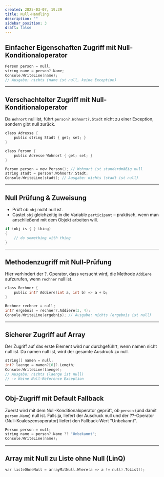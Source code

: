 ```yaml
---
created: 2025-03-07, 19:39
title: Null-Handling
description: ""
sidebar_position: 3
draft: false
---
```

## Einfacher Eigenschaften Zugriff mit Null-Konditionaloperator

```c
Person person = null; 
string name = person?.Name; 
Console.WriteLine(name); 
// Ausgabe: nichts (name ist null, keine Exception)
```

---
## Verschachtelter Zugriff mit Null-Konditionaloperator
Da `Wohnort` null ist, führt `person?.Wohnort?.Stadt` nicht zu einer Exception, sondern gibt null zurück.

```c
class Adresse {
    public string Stadt { get; set; }
}

class Person {
    public Adresse Wohnort { get; set; }
}

Person person = new Person(); // Wohnort ist standardmäßig null
string stadt = person?.Wohnort?.Stadt;
Console.WriteLine(stadt); // Ausgabe: nichts (stadt ist null)
```

---
## Null Prüfung & Zuweisung
- Prüft ob `obj` nicht null ist.
- Castet `obj` gleichzeitig in die Variable `participant` – praktisch, wenn man anschließend mit dem Objekt arbeiten will.

```c
if (obj is { } thing)
{
	// do something with thing
}
```

---
## Methodenzugriff mit Null-Prüfung
Hier verhindert der ?. Operator, dass versucht wird, die Methode `Addiere` aufzurufen, wenn `rechner` null ist.

```c
class Rechner {
    public int? Addiere(int a, int b) => a + b;
}

Rechner rechner = null;
int? ergebnis = rechner?.Addiere(3, 4);
Console.WriteLine(ergebnis); // Ausgabe: nichts (ergebnis ist null)
```

---
## Sicherer Zugriff auf Array
Der Zugriff auf das erste Element wird nur durchgeführt, wenn namen nicht null ist. Da namen null ist, wird der gesamte Ausdruck zu null.

```c
string[] namen = null;
int? laenge = namen?[0]?.Length;
Console.WriteLine(laenge); 
// Ausgabe: nichts (laenge ist null)
// -> Keine Null-Reference Exception
```

---
## Obj-Zugriff mit Default Fallback
Zuerst wird mit dem Null-Konditionaloperator geprüft, ob `person` (und damit `person.Name`) null ist. Falls ja, liefert der Ausdruck null und der ??-Operator (Null-Koaleszensoperator) liefert den Fallback-Wert "Unbekannt".

```c
Person person = null; 
string name = person?.Name ?? "Unbekannt"; 
Console.WriteLine(name);
```

---
## Array mit Null zu Liste ohne Null (LinQ)

```c
var listeOhneNull = arrayMitNull.Where(a => a != null).ToList();
```